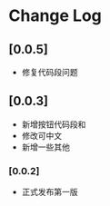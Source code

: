 # Change Log
 

## [0.0.5]

- 修复代码段问题 

## [0.0.3]

- 新增按钮代码段和
- 修改可中文
- 新增一些其他


### [0.0.2]

- 正式发布第一版